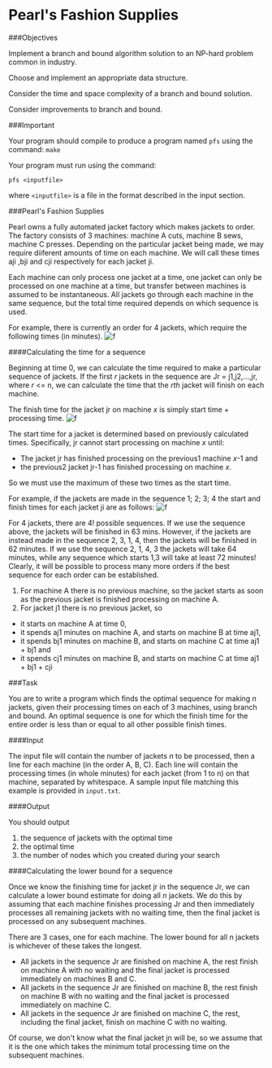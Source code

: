 Pearl's Fashion Supplies
=================

###Objectives

Implement a branch and bound algorithm solution to an NP-hard problem common in industry.

Choose and implement an appropriate data structure.

Consider the time and space complexity of a branch and bound solution.

Consider improvements to branch and bound.

###Important

Your program should compile to produce a program named `pfs` using the command: `make`

Your program must run using the command:

    pfs <inputfile>

where `<inputfile>` is a file in the format described in the input section.

###Pearl's Fashion Supplies

Pearl owns a fully automated jacket factory which makes jackets to order. The factory consists of 3 machines: machine A cuts, machine B sews, machine C presses. Depending on the particular jacket being made, we may require diiferent amounts of time on each machine. We will call these times aji ,bji and cji respectively for each jacket ji.

Each machine can only process one jacket at a time, one jacket can only be processed on one machine at a time, but transfer between machines is assumed to be instantaneous. All jackets go through each machine in the same sequence, but the total time required depends on which sequence is used. 

For example, there is currently an order for 4 jackets, which require the following times (in minutes).
![f](http://i8.tietuku.com/39b91e74e20cffe4.png)

####Calculating the time for a sequence

Beginning at time 0, we can calculate the time required to make a particular sequence of jackets. If the first *r* jackets in the sequence are Jr = j1,j2,...,jr, where *r* <= n, we can calculate the time that the *rth* jacket will finish on each machine.

The finish time for the jacket jr on machine *x* is simply start time + processing time.
![f](http://i8.tietuku.com/67ce1beeeec6d778.png)

The start time for a jacket is determined based on previously calculated times. Specifically, jr cannot start processing on machine *x* until:

+ The jacket jr has finished processing on the previous1 machine *x*-1 and
+ the previous2 jacket jr-1 has finished processing on machine *x*.

So we must use the maximum of these two times as the start time.

For example, if the jackets are made in the sequence 1; 2; 3; 4 the start and finish times for each jacket ji are as follows:
![f](http://i8.tietuku.com/c0c7b20a13a01270.png)

For 4 jackets, there are 4! possible sequences. If we use the sequence above, the jackets will be finished in 63 mins. However, if the jackets are instead made in the sequence 2, 3, 1, 4, then the jackets will be finished in 62 minutes. If we use the sequence 2, 1, 4, 3 the jackets will take 64 minutes, while any sequence which starts 1,3 will take at least 72 minutes! Clearly, it will be possible to process many more orders if the best sequence for each order can be established.

1. For machine A there is no previous machine, so the jacket starts as soon as the previous jacket is finished processing on machine A.
2. For jacket j1 there is no previous jacket, so
 - it starts on machine A at time 0,
 - it spends aj1 minutes on machine A, and starts on machine B at time aj1,
 - it spends bj1 minutes on machine B, and starts on machine C at time aj1 + bj1 and
 - it spends cj1 minutes on machine B, and starts on machine C at time aj1 + bj1 + cji

###Task

You are to write a program which finds the optimal sequence for making *n* jackets, given their processing times on each of 3 machines, using branch and bound. An optimal sequence is one for which the finish time for the entire order is less than or equal to all other possible finish times.

####Input

The input file will contain the number of jackets *n* to be processed, then a line for each machine (in the order A, B, C). Each line will contain the processing times (in whole minutes) for each jacket (from 1 to n) on that machine, separated by whitespace. A sample input file matching this example is provided in `input.txt`.

####Output

You should output
1. the sequence of jackets with the optimal time
2. the optimal time
3. the number of nodes which you created during your search

####Calculating the lower bound for a sequence

Once we know the finishing time for jacket jr in the sequence Jr, we can calculate a lower bound estimate for doing all *n* jackets. We do this by assuming that each machine finishes processing Jr and then immediately processes all remaining jackets with no waiting time, then the final jacket is processed on any subsequent machines.

There are 3 cases, one for each machine. The lower bound for all n jackets is whichever of these takes the longest.
+ All jackets in the sequence Jr are finished on machine A, the rest finish on machine A with no waiting and the final jacket is processed immediately on machines B and C.
+ All jackets in the sequence Jr are finished on machine B, the rest finish on machine B with no waiting and the final jacket is processed immediately on machine C.
+ All jackets in the sequence Jr are finished on machine C, the rest, including the final jacket, finish on machine C with no waiting.

Of course, we don't know what the final jacket jn will be, so we assume that it is the one which takes the minimum total processing time on the subsequent machines.